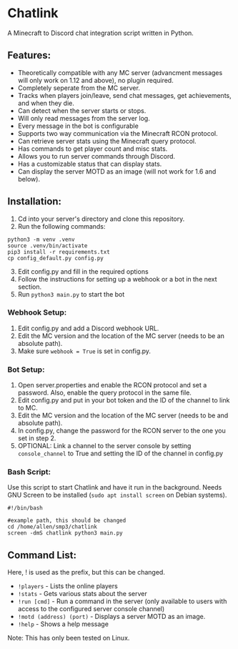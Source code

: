 # Chatlink

A Minecraft to Discord chat integration script written in Python.

## Features:
 - Theoretically compatible with any MC server (advancment messages will only work on 1.12 and above), no plugin required.
 - Completely seperate from the MC server.
 - Tracks when players join/leave, send chat messages, get achievements, and when they die.
 - Can detect when the server starts or stops.
 - Will only read messages from the server log.
 - Every message in the bot is configurable
 - Supports two way communication via the Minecraft RCON protocol.
 - Can retrieve server stats using the Minecraft query protocol. 
 - Has commands to get player count and misc stats.
 - Allows you to run server commands through Discord.
 - Has a customizable status that can display stats.
 - Can display the server MOTD as an image (will not work for 1.6 and below).

## Installation:
1. Cd into your server's directory and clone this repository.
2. Run the following commands:
```
python3 -m venv .venv
source .venv/bin/activate
pip3 install -r requirements.txt
cp config_default.py config.py
```
3. Edit config.py and fill in the required options
4. Follow the instructions for setting up a webhook or a bot in the next section.
4. Run `python3 main.py` to start the bot

### Webhook Setup:
1. Edit config.py and add a Discord webhook URL. 
2. Edit the MC version and the location of the MC server (needs to be an absolute path). 
3. Make sure `webhook = True` is set in config.py.

### Bot Setup:
1. Open server.properties and enable the RCON protocol and set a password. Also, enable the query protocol in the same file.
2. Edit config.py and put in your bot token and the ID of the channel to link to MC. 
3. Edit the MC version and the location of the MC server (needs to be and absolute path). 
4. In config.py, change the password for the RCON server to the one you set in step 2.
5. OPTIONAL: Link a channel to the server console by setting `console_channel` to True and setting the ID of the channel in config.py

### Bash Script:
Use this script to start Chatlink and have it run in the background. Needs GNU Screen to be installed (`sudo apt install screen` on Debian systems). 
```
#!/bin/bash

#example path, this should be changed
cd /home/allen/smp3/chatlink
screen -dmS chatlink python3 main.py
```

## Command List:
Here, ! is used as the prefix, but this can be changed.
 - `!players` - Lists the online players
 - `!stats` - Gets various stats about the server
 - `!run [cmd]` - Run a command in the server (only available to users with access to the configured server console channel)
 - `!motd (address) (port)` - Displays a server MOTD as an image.
 - `!help` - Shows a help message

Note: This has only been tested on Linux.